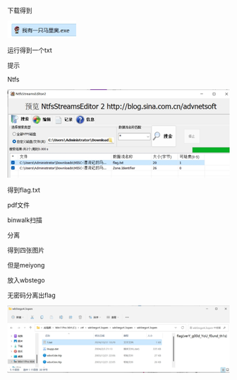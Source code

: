 下载得到

![img](./assets/wps151.jpg) 

运行得到一个txt

提示

Ntfs

![img](./assets/wps152.jpg) 

得到flag.txt

pdf文件

binwalk扫描

分离

得到四张图片

但是meiyong

放入wbstego

无密码分离出flag

 

![img](./assets/wps153.jpg) 

 

 